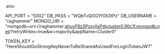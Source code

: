 .env:

API_PORT = "5002"
DB_PASS = "WQbTvQOG1Y0X3tPz"
DB_USERNAME = "raghammer"
MONGO_URI = "mongodb+srv://raghammer:ahuvF6z3PzsylIxP@cluster0.90c1f.mongodb.net/?retryWrites=true&w=majority&appName=Cluster0"

TOKEN_KEY = "HereShouldGoStrongKeyNeverToBeSharedAsUsedForLoginTokenJWT"
